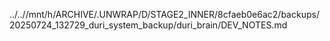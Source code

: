 ../..//mnt/h/ARCHIVE/.UNWRAP/D/STAGE2_INNER/8cfaeb0e6ac2/backups/20250724_132729_duri_system_backup/duri_brain/DEV_NOTES.md